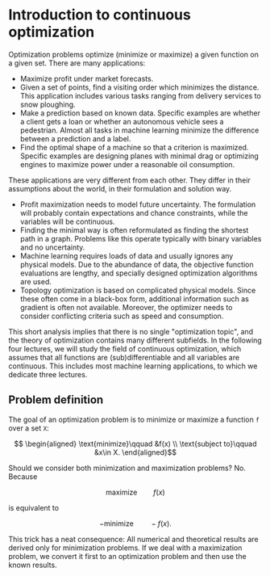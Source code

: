 # Introduction to continuous optimization

Optimization problems optimize (minimize or maximize) a given function on a given set. There are many applications:
- Maximize profit under market forecasts.
- Given a set of points, find a visiting order which minimizes the distance. This application includes various tasks ranging from delivery services to snow ploughing. 
- Make a prediction based on known data. Specific examples are whether a client gets a loan or whether an autonomous vehicle sees a pedestrian. Almost all tasks in machine learning minimize the difference between a prediction and a label.
- Find the optimal shape of a machine so that a criterion is maximized. Specific examples are designing planes with minimal drag or optimizing engines to maximize power under a reasonable oil consumption. 

These applications are very different from each other. They differ in their assumptions about the world, in their formulation and solution way.
- Profit maximization needs to model future uncertainty. The formulation will probably contain expectations and chance constraints, while the variables will be continuous. 
- Finding the minimal way is often reformulated as finding the shortest path in a graph. Problems like this operate typically with binary variables and no uncertainty.  
- Machine learning requires loads of data and usually ignores any physical models. Due to the abundance of data, the objective function evaluations are lengthy, and specially designed optimization algorithms are used.
- Topology optimization is based on complicated physical models. Since these often come in a black-box form, additional information such as gradient is often not available. Moreover, the optimizer needs to consider conflicting criteria such as speed and consumption.

This short analysis implies that there is no single "optimization topic", and the theory of optimization contains many different subfields. In the following four lectures, we will study the field of continuous optimization, which assumes that all functions are (sub)differentiable and all variables are continuous. This includes most machine learning applications, to which we dedicate three lectures.

## Problem definition

The goal of an optimization problem is to minimize or maximize a function ``f`` over a set ``X``:
```math
    \begin{aligned}
    \text{minimize}\qquad &f(x) \\
    \text{subject to}\qquad &x\in X.
    \end{aligned}
```
Should we consider both minimization and maximization problems? No. Because
```math
    \text{maximize}\qquad f(x)
```
is equivalent to 
```math
    -\text{minimize}\qquad -f(x).
```
This trick has a neat consequence: All numerical and theoretical results are derived only for minimization problems. If we deal with a maximization problem, we convert it first to an optimization problem and then use the known results.
